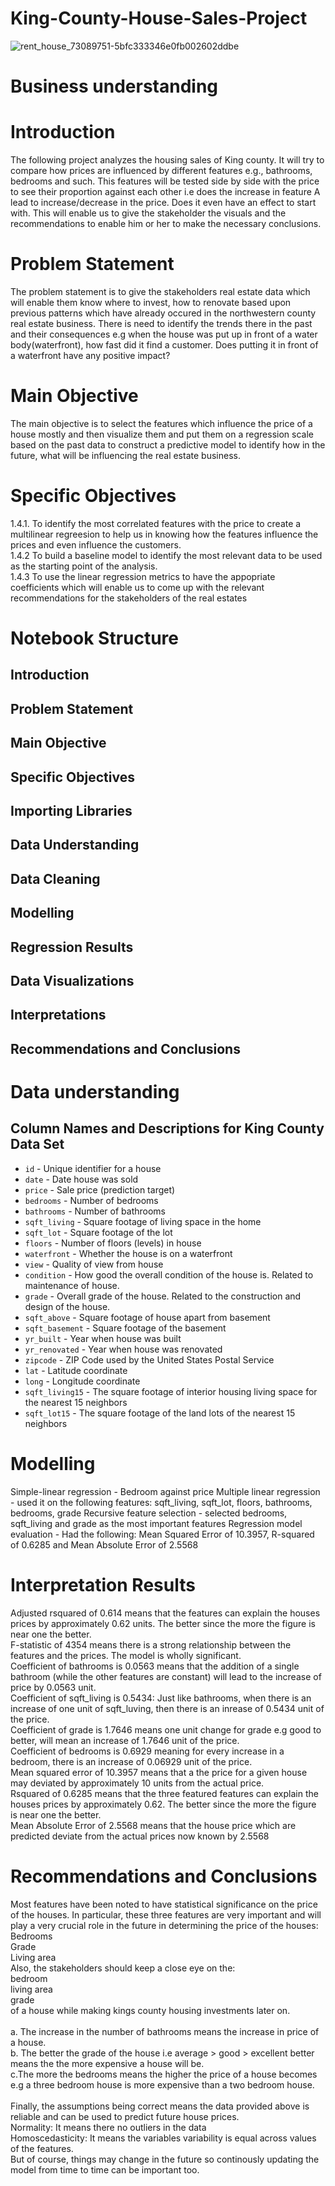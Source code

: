 # King-County-House-Sales-Project
![rent_house_73089751-5bfc333346e0fb002602ddbe](https://github.com/MuchiriKinyua/King-County-House-Sales-Project/assets/113877377/b11b0856-37a1-45b9-bc1a-f579bf260bcd)
# Business understanding
# Introduction
The following project analyzes the housing sales of King county. It will try to compare how prices are influenced by different features e.g., bathrooms, bedrooms and such. This features will be tested side by side with the price to see their proportion against each other i.e does the increase in feature A lead to increase/decrease in the price. Does it even have an effect to start with. This will enable us to give the stakeholder the visuals and the recommendations to enable him or her to make the necessary conclusions. 
# Problem Statement
The problem statement is to give the stakeholders real estate data which will enable them know where to invest, how to renovate based upon previous patterns which have already occured in the northwestern county real estate business. There is need to identify the trends there in the past and their consequences e.g when the house was put up in front of a water body(waterfront), how fast did it find a customer. Does putting it in front of a waterfront have any positive impact?
# Main Objective
The main objective is to select the features which influence the price of a house mostly and then visualize them and put them on a regression scale based on the past data to construct a predictive model to identify how in the future, what will be influencing the real estate business.
# Specific Objectives
1.4.1. To identify the most correlated features with the price to create a multilinear regreesion to help us in knowing how the features influence the prices and even influence the customers. </br>
1.4.2 To build a baseline model to identify the most relevant data to be used as the starting point of the analysis. </br>
1.4.3 To use the linear regression metrics to have the appopriate coefficients which will enable us to come up with the relevant recommendations for the stakeholders of the real estates 
# Notebook Structure
## Introduction </br>
## Problem Statement </br>
## Main Objective </br>
## Specific Objectives </br>
## Importing Libraries </br>
## Data Understanding </br>
## Data Cleaning </br>
## Modelling </br>
## Regression Results </br>
## Data Visualizations </br>
## Interpretations</br>
## Recommendations and Conclusions </br>
# Data understanding
## Column Names and Descriptions for King County Data Set
* `id` - Unique identifier for a house
* `date` - Date house was sold
* `price` - Sale price (prediction target)
* `bedrooms` - Number of bedrooms
* `bathrooms` - Number of bathrooms
* `sqft_living` - Square footage of living space in the home
* `sqft_lot` - Square footage of the lot
* `floors` - Number of floors (levels) in house
* `waterfront` - Whether the house is on a waterfront
* `view` - Quality of view from house
* `condition` - How good the overall condition of the house is. Related to maintenance of house.
* `grade` - Overall grade of the house. Related to the construction and design of the house.
* `sqft_above` - Square footage of house apart from basement
* `sqft_basement` - Square footage of the basement
* `yr_built` - Year when house was built
* `yr_renovated` - Year when house was renovated
* `zipcode` - ZIP Code used by the United States Postal Service
* `lat` - Latitude coordinate
* `long` - Longitude coordinate
* `sqft_living15` - The square footage of interior housing living space for the nearest 15 neighbors
* `sqft_lot15` - The square footage of the land lots of the nearest 15 neighbors

# Modelling
Simple-linear regression - Bedroom against price
Multiple linear regression - used it on the following features: sqft_living, sqft_lot, floors, bathrooms, bedrooms, grade
Recursive feature selection - selected bedrooms, sqft_living and grade as the most important features
Regression model evaluation - Had the following: Mean Squared Error of 10.3957, R-squared of 0.6285 and Mean Absolute Error of 2.5568

# Interpretation Results
Adjusted rsquared of 0.614 means that the features can explain the houses prices by approximately 0.62 units. The better since the more the figure is near one the better.</br>
F-statistic of 4354 means there is a strong relationship between the features and the prices. The model is wholly significant. </br>
Coefficient of bathrooms is 0.0563 means that the addition of a single bathroom (while the other features are constant) will lead to the increase of price by 0.0563 unit.</br>
Coefficient of sqft_living is 0.5434: Just like bathrooms, when there is an increase of one unit of sqft_luving, then there is an inrease of 0.5434 unit of the price. </br>
Coefficient of grade is 1.7646 means one unit change for grade e.g good to better, will mean an increase of 1.7646 unit of the price. </br>
Coefficient of bedrooms is 0.6929 meaning for every increase in a bedroom, there is an increase of 0.06929 unit of the price.</br>
Mean squared error of 10.3957 means that a the price for a given house may deviated by approximately 10 units from the actual price. </br>
Rsquared of 0.6285 means that the three featured features can explain the houses prices by approximately 0.62. The better since the more the figure is near one the better. </br>
Mean Absolute Error of 2.5568 means that the house price which are predicted deviate from the actual prices now known by 2.5568</br>

# Recommendations and Conclusions
Most features have been noted to have statistical significance on the price of the houses. In particular, these three features are very important and will play a very crucial role in the future in determining the price of the houses: </br>
Bedrooms <br>
Grade </br>
Living area </br>
Also, the stakeholders should keep a close eye on the: </br> bedroom </br> living area </br> grade </br>of a house while making kings county housing investments later on. </br>
</br>
a. The increase in the number of bathrooms means the increase in price of a house. </br>
b. The better the grade of the house i.e average > good > excellent better means the the more expensive a house will be. </br>
c.The more the bedrooms means the higher the price of a house becomes e.g a three bedroom house is more expensive than a two bedroom house. </br>
</br>
Finally, the assumptions being correct means the data provided above is reliable and can be used to predict future house prices. </br>
Normality: It means there no outliers in the data </br>
Homoscedasticity: It means the variables variability is equal across values of the features. </br>
But of course, things may change in the future so continously updating the model from time to time can be important too. </br>
